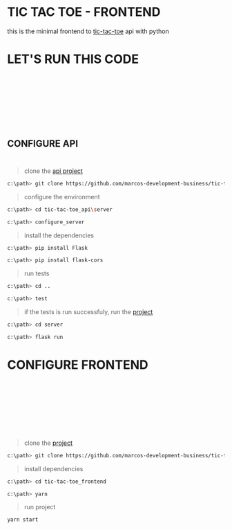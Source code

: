 # TIC TAC TOE - FRONTEND

this is the minimal frontend to [tic-tac-toe](https://github.com/marcos-development-business/tic-tac-toe) api with python

# LET'S RUN THIS CODE <br /><br /><br /><br /><br />

## CONFIGURE API <br /><br />

> clone the [api project](https://github.com/marcos-development-business/tic-tac-toe)
```bash
c:\path> git clone https://github.com/marcos-development-business/tic-tac-toe.git tic-tac-toe_api
```
> configure the environment
```bash
c:\path> cd tic-tac-toe_api\server
```
```bash
c:\path> configure_server
```
> install the dependencies
```bash
c:\path> pip install Flask
```
```bash
c:\path> pip install flask-cors
```
> run tests
```bash
c:\path> cd ..
```
```bash
c:\path> test
```
> if the tests is run successfuly, run the [project](https://github.com/marcos-development-business/tic-tac-toe)
```bash
c:\path> cd server
```
```bash
c:\path> flask run
```
# CONFIGURE FRONTEND <br /><br /><br /><br /><br />

> clone the [project](https://github.com/marcos-development-business/tic-tac-toe_frontend)
```bash
c:\path> git clone https://github.com/marcos-development-business/tic-tac-toe_frontend.git
```
> install dependencies
```bash
c:\path> cd tic-tac-toe_frontend
```
```bash
c:\path> yarn
```
> run project
```bash
yarn start
```
